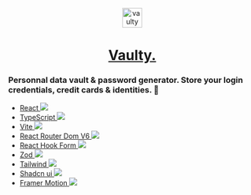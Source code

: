 <p align="center">  
<img alt="vaulty logo" src="public/favicon.ico" width="40" />
</p>
<h1 align="center">
  <a href='https://vaulty.vercel.app/' target='_blank'>Vaulty.</a>
 
</h1>


<h3>Personnal data vault & password generator. Store your login credentials, credit cards & identities. 🔐</h3>


- <a href='https://fr.react.dev/' target='_blank'>React <img src='https://www.google.com/s2/favicons?domain=https://fr.react.dev/' /><a/> 
- <a href='https://www.typescriptlang.org/' target='_blank'>TypeScript <img src='https://www.google.com/s2/favicons?domain=https://www.typescriptlang.org/' /><a/>
- <a href='https://vitejs.dev/' target='_blank'>Vite <img src='https://www.google.com/s2/favicons?domain=https://vitejs.dev/' /><a/>
- <a href='https://reactrouter.com/en/main' target='_blank'>React Router Dom V6 <img src='https://www.google.com/s2/favicons?domain=https://reactrouter.com/en/main' /><a/>
- <a href='https://react-hook-form.com/' target='_blank'>React Hook Form <img src='https://www.google.com/s2/favicons?domain=https://react-hook-form.com/' /><a/>
- <a href='https://zod.dev/' target='_blank'>Zod <img src='https://www.google.com/s2/favicons?domain=https://zod.dev/' /><a/>
- <a href='https://tailwindcss.com/' target='_blank'>Tailwind <img src='https://www.google.com/s2/favicons?domain=https://tailwindcss.com/' /><a/>
- <a href='https://ui.shadcn.com/' target='_blank'>Shadcn ui  <img src='https://www.google.com/s2/favicons?domain=https://ui.shadcn.com/' /><a/>
- <a href='https://www.framer.com/motion/' target='_blank'>Framer Motion  <img src='https://www.google.com/s2/favicons?domain=https://www.framer.com/motion/' /><a/>
